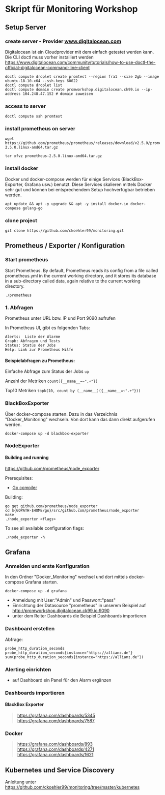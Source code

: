 # Skript für Monitoring Workshop
## Setup Server
### create server - Provider www.digitalocean.com
Digitalocean ist ein Cloudprovider mit dem einfach getestet werden kann. Die CLI doctl muss vorher installiert werden https://www.digitalocean.com/community/tutorials/how-to-use-doctl-the-official-digitalocean-command-line-client
```
doctl compute droplet create promtest --region fra1 --size 2gb --image ubuntu-18-10-x64 --ssh-keys 60022
doctl compute droplet list
doctl compute domain create promworkshop.digitalocean.ck99.io --ip-address 104.248.47.152 # domain zuweisen
```
### access to server
```
doctl compute ssh promtest
```

### install prometheus on server 
```
wget https://github.com/prometheus/prometheus/releases/download/v2.5.0/prometheus-2.5.0.linux-amd64.tar.gz

tar xfvz prometheus-2.5.0.linux-amd64.tar.gz 
```
### install docker
Docker und docker-compose werden für einige Services (BlackBox-Exporter, Grafana usw.) benutzt.
Diese Services skalieren mittels Docker sehr gut und können bei entsprechendem Setup hochverfügbar betrieben werden. 
```
apt update && apt -y upgrade && apt -y install docker.io docker-compose golang-go
```
### clone project
```
git clone https://github.com/ckoehler99/monitoring.git
```

## Prometheus / Exporter / Konfiguration

### Start prometheus
Start Prometheus. By default, Prometheus reads its config from a file called prometheus.yml in the current working directory, and it stores its database in a sub-directory called data, again relative to the current working directory. 
```
./prometheus 
```

### 1. Abfragen
Prometheus unter URL bzw. IP und Port 9090 aufrufen

In Prometheus UI, gibt es folgenden Tabs:
```
Alerts:  Liste der Alarme
Graph: Abfragen und Tests
Status: Status der Jobs
Help: Link zur Prometheus Hilfe
```
#### Beispielabfragen zu Prometheus:
Einfache Abfrage zum Status der Jobs
```up```

Anzahl der Metriken
```count({__name__=~".+"})``` 

Top10 Metriken
```topk(10, count by (__name__)({__name__=~".+"})) ```


### BlackBoxExporter
Über docker-compose starten. Dazu in das Verzeichnis "Docker_Monitoring" wechseln. Von dort kann das dann direkt aufgerufen werden.
```
docker-compose up -d blackbox-exporter
```

### NodeExporter
#### Building and running
https://github.com/prometheus/node_exporter

Prerequisites:

* [Go compiler](https://golang.org/dl/)

Building:

    go get github.com/prometheus/node_exporter
    cd ${GOPATH-$HOME/go}/src/github.com/prometheus/node_exporter
    make
    ./node_exporter <flags>

To see all available configuration flags:

    ./node_exporter -h

## Grafana
### Anmelden und erste Konfiguration
In den Ordner "Docker_Monitoring" wechsel und dort mittels docker-compose Grafana starten. 
```
docker-compose up -d grafana 
```

- Anmeldung mit User:"Admin" und Passwort:"pass"
- Einrichtung der Datasource "prometheus" in unserem Beispiel auf http://promworkshop.digitalocean.ck99.io:9090
- unter dem Reiter Dashboards die Beispiel Dashboards importieren

### Dashboard erstellen
Abfrage:

```
probe_http_duration_seconds
probe_http_duration_seconds{instance="https://allianz.de"}
sum(probe_http_duration_seconds{instance="https://allianz.de"})
```

### Alerting einrichten
- auf Dashboard ein Panel für den Alarm ergänzen

### Dashboards importieren
#### BlackBox Exporter
> https://grafana.com/dashboards/5345
> https://grafana.com/dashboards/7587

### Docker 
> https://grafana.com/dashboards/893
> https://grafana.com/dashboards/4271
> https://grafana.com/dashboards/1621


## Kubernetes und Service Discovery
Anleitung unter https://github.com/ckoehler99/monitoring/tree/master/kubernetes


